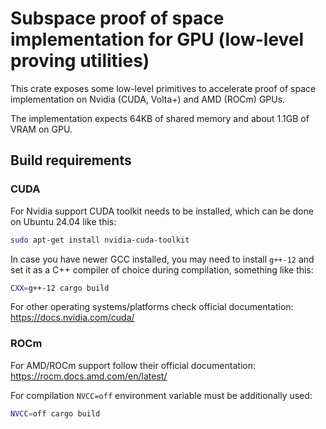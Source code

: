 # Subspace proof of space implementation for GPU (low-level proving utilities)

This crate exposes some low-level primitives to accelerate proof of space implementation on Nvidia (CUDA, Volta+) and
AMD (ROCm) GPUs.

The implementation expects 64KB of shared memory and about 1.1GB of VRAM on GPU.

## Build requirements

### CUDA
For Nvidia support CUDA toolkit needs to be installed, which can be done on Ubuntu 24.04 like this:
```bash
sudo apt-get install nvidia-cuda-toolkit
```

In case you have newer GCC installed, you may need to install `g++-12` and set it as a C++ compiler of choice during
compilation, something like this:
```bash
CXX=g++-12 cargo build
```

For other operating systems/platforms check official documentation: <https://docs.nvidia.com/cuda/>

### ROCm

For AMD/ROCm support follow their official documentation: <https://rocm.docs.amd.com/en/latest/>

For compilation `NVCC=off` environment variable must be additionally used:
```bash
NVCC=off cargo build
```
